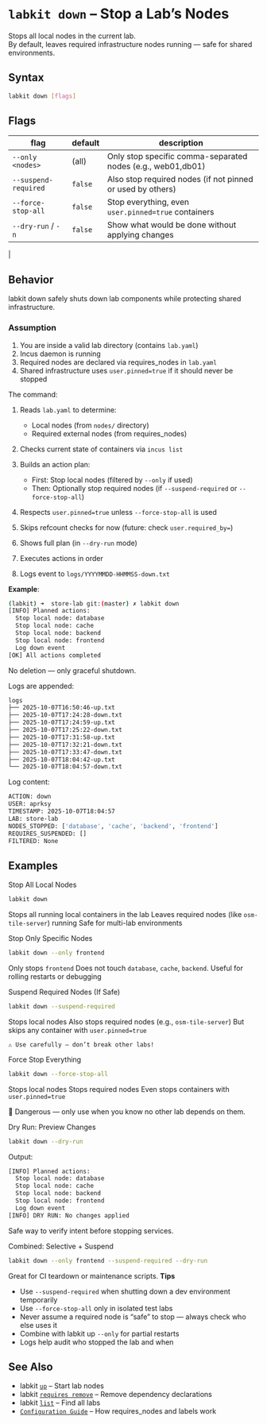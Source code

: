 # `labkit down` – Stop a Lab’s Nodes

Stops all local nodes in the current lab.  
By default, leaves required infrastructure nodes running — safe for shared environments.

## Syntax

```bash
labkit down [flags]
``` 
 
## Flags 
| flag | default | description |
| --- | --- | --- |
| `--only <nodes>` | (all) | Only stop specific comma-separated nodes (e.g., web01,db01) |
| `--suspend-required` | `false` | Also stop required nodes (if not pinned or used by others) |
| `--force-stop-all` | `false` | Stop everything, even `user.pinned=true` containers |
| `--dry-run` / `-n` | `false` | Show what would be done without applying changes |
|
 
## Behavior 

labkit down safely shuts down lab components while protecting shared infrastructure. 
### Assumption 

1. You are inside a valid lab directory (contains `lab.yaml`)
2. Incus daemon is running
3. Required nodes are declared via requires_nodes in `lab.yaml`
4. Shared infrastructure uses `user.pinned=true` if it should never be stopped
     
The command: 

1. Reads `lab.yaml` to determine:
    - Local nodes (from `nodes/` directory)
    - Required external nodes (from requires_nodes)
         
2. Checks current state of containers via `incus list`
3. Builds an action plan:
    - First: Stop local nodes (filtered by `--only` if used)
    - Then: Optionally stop required nodes (if `--suspend-required` or `--force-stop-all`)
         
4. Respects `user.pinned=true` unless `--force-stop-all` is used
5. Skips refcount checks for now (future: check `user.required_by=`)
6. Shows full plan (in `--dry-run` mode)
7. Executes actions in order
8. Logs event to `logs/YYYYMMDD-HHMMSS-down.txt`
     

**Example**: 
```bash
(labkit) ➜  store-lab git:(master) ✗ labkit down
[INFO] Planned actions:
  Stop local node: database
  Stop local node: cache
  Stop local node: backend
  Stop local node: frontend
  Log down event
[OK] All actions completed
```
No deletion — only graceful shutdown. 

Logs are appended: 
```bash
logs
├── 2025-10-07T16:50:46-up.txt
├── 2025-10-07T17:24:28-down.txt
├── 2025-10-07T17:24:59-up.txt
├── 2025-10-07T17:25:22-down.txt
├── 2025-10-07T17:31:58-up.txt
├── 2025-10-07T17:32:21-down.txt
├── 2025-10-07T17:33:47-down.txt
├── 2025-10-07T18:04:42-up.txt
└── 2025-10-07T18:04:57-down.txt
```

Log content: 
```bash
ACTION: down
USER: aprksy
TIMESTAMP: 2025-10-07T18:04:57
LAB: store-lab
NODES_STOPPED: ['database', 'cache', 'backend', 'frontend']
REQUIRES_SUSPENDED: []
FILTERED: None
```
## Examples 
Stop All Local Nodes 
```bash
labkit down
``` 

Stops all running local containers in the lab
Leaves required nodes (like `osm-tile-server`) running
Safe for multi-lab environments
     
Stop Only Specific Nodes 
```bash
labkit down --only frontend
```

Only stops `frontend`
Does not touch `database`, `cache`, `backend`.
Useful for rolling restarts or debugging
     
Suspend Required Nodes (If Safe) 

```bash
labkit down --suspend-required
```

Stops local nodes
Also stops required nodes (e.g., `osm-tile-server`)
But skips any container with `user.pinned=true`
     
    ⚠️ Use carefully — don’t break other labs! 
     
Force Stop Everything 
```bash
labkit down --force-stop-all
```

Stops local nodes
Stops required nodes
Even stops containers with `user.pinned=true`
     

🚨 Dangerous — only use when you know no other lab depends on them. 
 
Dry Run: Preview Changes 
```bash
labkit down --dry-run
``` 

Output: 
```bash
[INFO] Planned actions:
  Stop local node: database
  Stop local node: cache
  Stop local node: backend
  Stop local node: frontend
  Log down event
[INFO] DRY RUN: No changes applied
```

Safe way to verify intent before stopping services. 
 
Combined: Selective + Suspend 
```bash
labkit down --only frontend --suspend-required --dry-run
```

Great for CI teardown or maintenance scripts. 
**Tips** 

- Use `--suspend-required` when shutting down a dev environment temporarily
- Use `--force-stop-all` only in isolated test labs
- Never assume a required node is “safe” to stop — always check who else uses it
- Combine with labkit up `--only` for partial restarts
- Logs help audit who stopped the lab and when

## See Also 

- labkit [`up`](up.md)  – Start lab nodes
- labkit [`requires remove`](requires_rm.md)  – Remove dependency declarations
- labkit [`list`](list.md)  – Find all labs
- [`Configuration Guide`](app_config.md)  – How requires_nodes and labels work
     